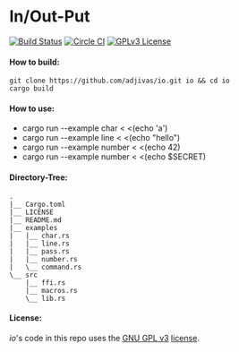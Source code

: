 # In/Out-Put

[![Build Status](https://travis-ci.org/adjivas/io.svg)](https://travis-ci.org/adjivas/io)
[![Circle CI](https://circleci.com/gh/adjivas/io/tree/master.svg?style=svg)](https://circleci.com/gh/adjivas/io/tree/master)
[![GPLv3 License](http://img.shields.io/badge/license-GPLv3-blue.svg)](https://www.gnu.org/copyleft/gpl.html)

#### How to build:
```shell
git clone https://github.com/adjivas/io.git io && cd io
cargo build
```

#### How to use:
* cargo run --example char < <(echo 'a')
* cargo run --example line < <(echo "hello")
* cargo run --example number < <(echo 42)
* cargo run --example number < <(echo $SECRET)

#### Directory-Tree:
```shell
.
|__ Cargo.toml
|__ LICENSE
|__ README.md
|__ examples
|   |__ char.rs
|   |__ line.rs
|   |__ pass.rs
|   |__ number.rs
|   \__ command.rs
\__ src
    |__ ffi.rs
    |__ macros.rs
    \__ lib.rs
```

#### License:
*io*'s code in this repo uses the [GNU GPL v3](http://www.gnu.org/licenses/gpl-3.0.html) [license](https://github.com/adjivas/io/blob/master/LICENSE).
